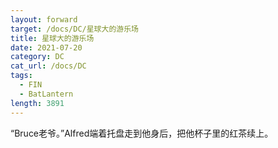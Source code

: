 ```yaml
---
layout: forward
target: /docs/DC/星球大的游乐场
title: 星球大的游乐场
date: 2021-07-20
category: DC
cat_url: /docs/DC
tags: 
  - FIN
  - BatLantern
length: 3891
---
```


“Bruce老爷。”Alfred端着托盘走到他身后，把他杯子里的红茶续上。
